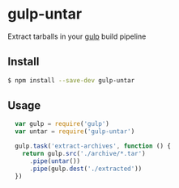 # gulp-untar

Extract tarballs in your [gulp](http://gulpjs.com) build pipeline

## Install

```bash
$ npm install --save-dev gulp-untar
```
## Usage

```js
  var gulp = require('gulp')
  var untar = require('gulp-untar')

  gulp.task('extract-archives', function () {
    return gulp.src('./archive/*.tar')
      .pipe(untar())
      .pipe(gulp.dest('./extracted'))
  })
```
